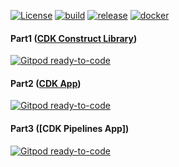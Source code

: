 [![License](https://img.shields.io/badge/License-Apache%202.0-yellowgreen.svg)](https://opensource.org/licenses/Apache-2.0)
[![build](https://github.com/AymanZahran/projen-cdk-tutorial-part-1/actions/workflows/build.yml/badge.svg)](https://github.com/AymanZahran/projen-cdk-tutorial-part-1/actions/workflows/build.yml)
[![release](https://github.com/AymanZahran/projen-cdk-tutorial-part-1/actions/workflows/release.yml/badge.svg)](https://github.com/AymanZahran/projen-cdk-tutorial-part-1/actions/workflows/release.yml)
[![docker](https://img.shields.io/badge/docker-jsii%2Fsuperchain-brightgreen?logo=docker)](https://hub.docker.com/r/jsii/superchain)

#### Part1 ([CDK Construct Library])
[![Gitpod ready-to-code](https://img.shields.io/badge/Gitpod-ready--to--code-blue?logo=gitpod)](https://gitpod.io/#https://github.com/AymanZahran/ProjenCdkTutorialPart1)
#### Part2 ([CDK App])
[![Gitpod ready-to-code](https://img.shields.io/badge/Gitpod-ready--to--code-blue?logo=gitpod)](https://gitpod.io/#https://github.com/AymanZahran/ProjenCdkTutorialPart2)
#### Part3 ([CDK Pipelines App])
[![Gitpod ready-to-code](https://img.shields.io/badge/Gitpod-ready--to--code-blue?logo=gitpod)](https://gitpod.io/#https://github.com/AymanZahran/ProjenCdkTutorialPart3)

[CDK Construct Library]: https://gitpod.io/#https://github.com/AymanZahran/ProjenCdkTutorialPart1
[CDK App]: https://gitpod.io/#https://github.com/AymanZahran/ProjenCdkTutorialPart2
